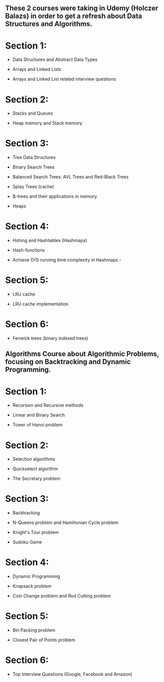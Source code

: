 ## These 2 courses were taking in Udemy (Holczer Balazs) in order to get a refresh about Data Structures and Algorithms. 

# Section 1:

  - Data Structures and Abstract Data Types

  - Arrays and Linked Lists

  - Arrays and Linked List related interview questions

# Section 2:

  - Stacks and Queues

  - Heap memory and Stack memory

# Section 3:

  - Tree Data Structures

  - Binary Search Trees

  - Balanced Search Trees: AVL Trees and Red-Black Trees

  - Splay Trees (cache)

  - B-trees and their applications in memory

  - Heaps

# Section 4:

  - Hshing and Hashtables (Hashmaps)

  - Hash-functions

  - Achieve O(1) running time complexity in Hashmaps  - 

# Section 5:

  - LRU cache

  - LRU cache implementation

# Section 6:

  - Fenwick trees (binary indexed trees)


## Algorithms Course about Algorithmic Problems, focusing on Backtracking and Dynamic Programming. 

# Section 1:

  - Recursion and Recursive methods

  - Linear and Binary Search

  - Tower of Hanoi problem

# Section 2:

  - Selection algorithms

  - Quickselect algorithm

  - The Secretary problem

# Section 3:

  - Backtracking

  - N-Queens problem and Hamiltonian Cycle problem

  - Knight's Tour problem

  - Sudoku Game

# Section 4:

  - Dynamic Programming

  - Knapsack problem

  - Coin Change problem and Rod Cutting problem

# Section 5:

  - Bin Packing problem

  - Closest Pair of Points problem

# Section 6:

  - Top Interview Questions (Google, Facebook and Amazon)